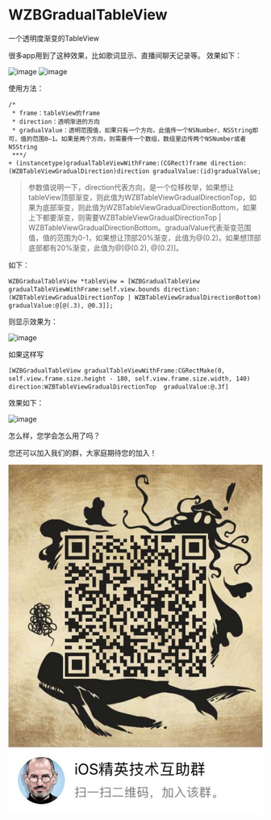 # WZBGradualTableView
一个透明度渐变的TableView

很多app用到了这种效果，比如歌词显示、直播间聊天记录等。
效果如下：

 ![image](https://github.com/WZBbiao/WZBGradualTableView/blob/master/1.png?raw=true)
 ![image](https://github.com/WZBbiao/WZBGradualTableView/blob/master/2.png?raw=true)
 
 使用方法：
 
``` 
/*
 * frame：tableView的frame
 * direction：透明渐进的方向
 * gradualValue：透明范围值，如果只有一个方向，此值传一个NSNumber、NSString即可，值的范围0—1。如果是两个方向，则需要传一个数组，数组里边传两个NSNumber或者NSString
 ***/
+ (instancetype)gradualTableViewWithFrame:(CGRect)frame direction:(WZBTableViewGradualDirection)direction gradualValue:(id)gradualValue;
```
>参数值说明一下，direction代表方向，是一个位移枚举，如果想让tableView顶部渐变，则此值为WZBTableViewGradualDirectionTop，如果为底部渐变，则此值为WZBTableViewGradualDirectionBottom，如果上下都要渐变，则需要WZBTableViewGradualDirectionTop | WZBTableViewGradualDirectionBottom。gradualValue代表渐变范围值，值的范围为0-1，如果想让顶部20%渐变，此值为@(0.2)。如果想顶部底部都有20%渐变，此值为@[@(0.2), @(0.2)]。

如下：

```
WZBGradualTableView *tableView = [WZBGradualTableView gradualTableViewWithFrame:self.view.bounds direction:(WZBTableViewGradualDirectionTop | WZBTableViewGradualDirectionBottom)  gradualValue:@[@(.3), @0.3]];
```
则显示效果为：

 ![image](https://github.com/WZBbiao/WZBGradualTableView/blob/master/4.gif?raw=true)
 
 如果这样写
 
 ```
 [WZBGradualTableView gradualTableViewWithFrame:CGRectMake(0, self.view.frame.size.height - 180, self.view.frame.size.width, 140) direction:WZBTableViewGradualDirectionTop  gradualValue:@.3f]
 ```
 效果如下：
 
  ![image](https://github.com/WZBbiao/WZBGradualTableView/blob/master/3.gif?raw=true)
  
 怎么样，您学会怎么用了吗？

 您还可以加入我们的群，大家庭期待您的加入！
 
 ![image](https://raw.githubusercontent.com/WZBbiao/WZBSwitch/master/IMG_1850.JPG)
